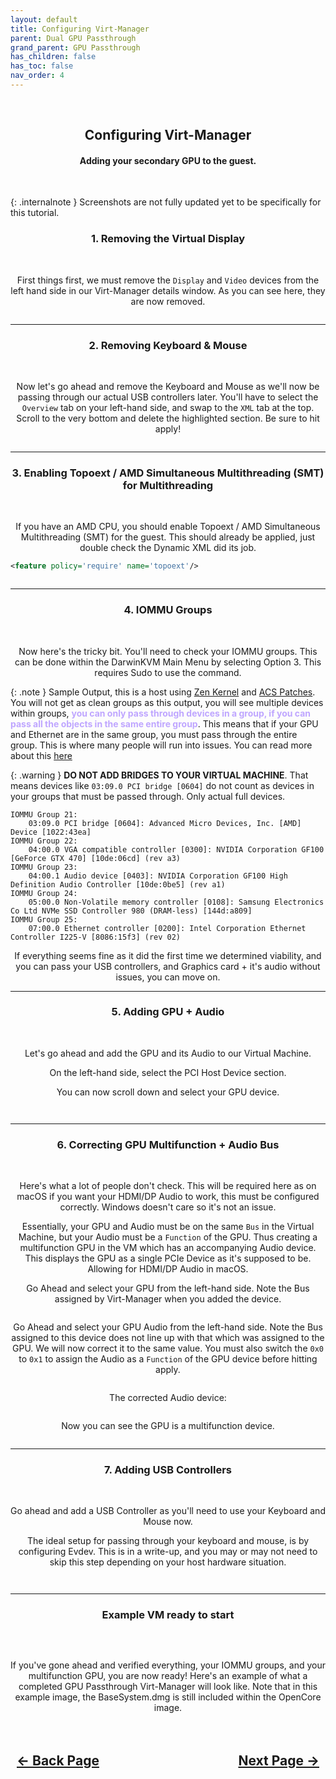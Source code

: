 ```yaml
---
layout: default
title: Configuring Virt-Manager
parent: Dual GPU Passthrough
grand_parent: GPU Passthrough
has_children: false
has_toc: false
nav_order: 4
---
```


<style>
  .navigation-container {
    display: flex;
    justify-content: space-between;
    align-items: center;
    width: 100%;
  }
  
  .nav-button {
    margin: 10px;
  }
</style>

<br>
<h2 align="center"><b>Configuring Virt-Manager</b></h2>
<h4 align="center">Adding your secondary GPU to the guest.</h4>
<br>

{: .internalnote }
Screenshots are not fully updated yet to be specifically for this tutorial.

<h3 align="center">1. Removing the Virtual Display</h3>
<br>

<p align="center">First things first, we must remove the <code>Display</code> and <code>Video</code> devices from the left hand side in our Virt-Manager details window. As you can see here, they are now removed.</p>

<p align="center"><a href=""><img src="../../../../assets/Virtual-Machine-Manager/VManGPUPassthroughRemoveVirtIODisplay.png" alt=""></a></p>

<hr>

<h3 align="center">2. Removing Keyboard & Mouse</h3>
<br>

<p align="center">Now let's go ahead and remove the Keyboard and Mouse as we'll now be passing through our actual USB controllers later. You'll have to select the <code>Overview</code> tab on your left-hand side, and swap to the <code>XML</code> tab at the top. Scroll to the very bottom and delete the highlighted section. Be sure to hit apply!</p>

<p align="center"><a href=""><img src="../../../../assets/Virtual-Machine-Manager/VManGPUPassthroughRemoveRecoveryKBM.png" alt=""></a></p>

<hr>

<h3 align="center">3. Enabling Topoext / AMD Simultaneous Multithreading (SMT) for Multithreading</h3>
<br>

<p align="center">If you have an AMD CPU, you should enable Topoext / AMD Simultaneous Multithreading (SMT) for the guest. This should already be applied, just double check the Dynamic XML did its job.</p>

```xml
<feature policy='require' name='topoext'/>
```

<p align="center"><a href=""><img src="../../../../assets/Virtual-Machine-Manager/VManGPUPassthroughAddMultithreading.png" alt=""></a></p>

<hr>

<h3 align="center">4. IOMMU Groups</h3>
<br>

<p align="center">Now here's the tricky bit. You'll need to check your IOMMU groups. This can be done within the DarwinKVM Main Menu by selecting Option 3. This requires Sudo to use the command.</p>

{: .note }
Sample Output, this is a host using <a href="https://github.com/zen-kernel/zen-kernel">Zen Kernel</a> and <a href="https://wiki.archlinux.org/title/PCI_passthrough_via_OVMF#Bypassing_the_IOMMU_groups_(ACS_override_patch)">ACS Patches</a>. You will not get as clean groups as this output, you will see multiple devices within groups, <span style="color: #bfa6ff;"><b>you can only pass through devices in a group, if you can pass all the objects in the same entire group</b></span>. This means that if your GPU and Ethernet are in the same group, you must pass through the entire group. This is where many people will run into issues. You can read more about this <a href="../../../../hypervisor/07-IOMMU-Viability">here</a>

{: .warning }
<b>DO NOT ADD BRIDGES TO YOUR VIRTUAL MACHINE</b>. That means devices like <code>03:09.0 PCI bridge [0604]</code> do not count as devices in your groups that must be passed through. Only actual full devices.

```
IOMMU Group 21:
	03:09.0 PCI bridge [0604]: Advanced Micro Devices, Inc. [AMD] Device [1022:43ea]
IOMMU Group 22:
	04:00.0 VGA compatible controller [0300]: NVIDIA Corporation GF100 [GeForce GTX 470] [10de:06cd] (rev a3)
IOMMU Group 23:
	04:00.1 Audio device [0403]: NVIDIA Corporation GF100 High Definition Audio Controller [10de:0be5] (rev a1)
IOMMU Group 24:
	05:00.0 Non-Volatile memory controller [0108]: Samsung Electronics Co Ltd NVMe SSD Controller 980 (DRAM-less) [144d:a809]
IOMMU Group 25:
	07:00.0 Ethernet controller [0200]: Intel Corporation Ethernet Controller I225-V [8086:15f3] (rev 02)
```

<p align="center">If everything seems fine as it did the first time we determined viability, and you can pass your USB controllers, and Graphics card + it's audio without issues, you can move on.</p>

<hr>

<h3 align="center">5. Adding GPU + Audio</h3>
<br>

<p align="center">Let's go ahead and add the GPU and its Audio to our Virtual Machine.</p>

<p align="center">On the left-hand side, select the PCI Host Device section.</p>

<p align="center">You can now scroll down and select your GPU device.</p>

<p align="center"><a href=""><img src="../../../../assets/Virtual-Machine-Manager/VManGPUPassthroughAddSecondaryGPU.png" alt=""></a></p>

<p align="center"><a href=""><img src="../../../../assets/Virtual-Machine-Manager/VManGPUPassthroughAddSecondaryGPUAudio.png" alt=""></a></p>

<hr>

<h3 align="center">6. Correcting GPU Multifunction + Audio Bus</h3>
<br>

<p align="center">Here's what a lot of people don't check. This will be required here as on macOS if you want your HDMI/DP Audio to work, this must be configured correctly. Windows doesn't care so it's not an issue.</p>

<p align="center">Essentially, your GPU and Audio must be on the same <code>Bus</code> in the Virtual Machine, but your Audio must be a <code>Function</code> of the GPU. Thus creating a multifunction GPU in the VM which has an accompanying Audio device. This displays the GPU as a single PCIe Device as it's supposed to be. Allowing for HDMI/DP Audio in macOS.</p>

<p align="center">Go Ahead and select your GPU from the left-hand side. Note the Bus assigned by Virt-Manager when you added the device.</p>

<p align="center"><a href=""><img src="../../../../assets/Virtual-Machine-Manager/VManGPUPassthroughFindGPUBus.png" alt=""></a></p>

<p align="center">Go Ahead and select your GPU Audio from the left-hand side. Note the Bus assigned to this device does not line up with that which was assigned to the GPU. We will now correct it to the same value. You must also switch the <code>0x0</code> to <code>0x1</code> to assign the Audio as a <code>Function</code> of the GPU device before hitting apply.</p>

<p align="center"><a href=""><img src="../../../../assets/Virtual-Machine-Manager/VManGPUPassthroughCorrectAudioBusBefore.png" alt=""></a></p>

<p align="center">The corrected Audio device:</p>

<p align="center"><a href=""><img src="../../../../assets/Virtual-Machine-Manager/VManGPUPassthroughCorrectAudioBusAfter.png" alt=""></a></p>

<p align="center">Now you can see the GPU is a multifunction device.</p>

<p align="center"><a href=""><img src="../../../../assets/Virtual-Machine-Manager/VManGPUPassthroughCorrectedGPUMultifunction.png" alt=""></a></p>

<hr>

<h3 align="center">7. Adding USB Controllers</h3>
<br>

<p align="center">Go ahead and add a USB Controller as you'll need to use your Keyboard and Mouse now.</p>

<p align="center">The ideal setup for passing through your keyboard and mouse, is by configuring Evdev. This is in a write-up, and you may or may not need to skip this step depending on your host hardware situation.</p>

<p align="center"><a href=""><img src="../../../../assets/Virtual-Machine-Manager/VManDualGPUPassthroughAddUSBController1.png" alt=""></a></p>

<p align="center"><a href=""><img src="../../../../assets/Virtual-Machine-Manager/VManDualGPUPassthroughAddUSBController2.png" alt=""></a></p>

<hr>

<h3 align="center">Example VM ready to start</h3>
<br>

<p align="center"><a href=""><img src="../../../../assets/Virtual-Machine-Manager/VManGPUPassthroughCompletedExample.png" alt=""></a></p>

<p align="center">If you've gone ahead and verified everything, your IOMMU groups, and your multifunction GPU, you are now ready! Here's an example of what a completed GPU Passthrough Virt-Manager will look like. Note that in this example image, the BaseSystem.dmg is still included within the OpenCore image.</p>

<h2 align="center">
  <br>
  <div class="navigation-container">
    <a class="nav-button" href="../03-ModProbeConf">&larr; Back Page</a>
    <a class="nav-button" href="../05-Finish">Next Page &rarr;</a>
  </div>
  <br>
</h2>
